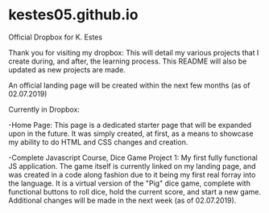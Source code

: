 # kestes05.github.io
Official Dropbox for K. Estes

Thank you for visiting my dropbox: This will detail my various projects that I create during, and after, the learning process. This README will also be updated as new projects are made.

An official landing page will be created within the next few months (as of 02.07.2019)

Currently in Dropbox:

-Home Page: This page is a dedicated starter page that will be expanded upon in the future. It was simply created, at first, as a means to showcase my ability to do HTML and CSS changes and creation.

-Complete Javascript Course, Dice Game Project 1: My first fully functional JS application. The game itself is currently linked on my landing page, and was created in a code along fashion due to it being my first real forray into the language. It is a virtual version of the "Pig" dice game, complete with functional buttons to roll dice, hold the current score, and start a new game. Additional changes will be made in the next week (as of 02.07.2019).

